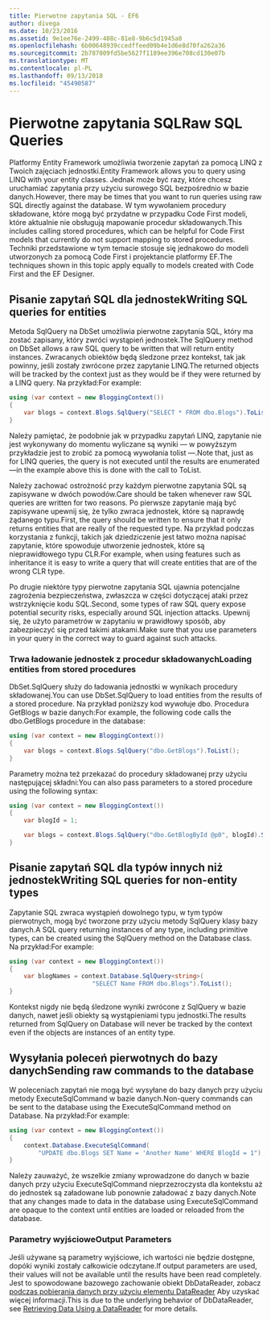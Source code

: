 ```yaml
---
title: Pierwotne zapytania SQL - EF6
author: divega
ms.date: 10/23/2016
ms.assetid: 9e1ee76e-2499-408c-81e8-9b6c5d1945a0
ms.openlocfilehash: 6b00648939ccedffeed09b4e1d6e8d70fa262a36
ms.sourcegitcommit: 2b787009fd5be5627f1189ee396e708cd130e07b
ms.translationtype: MT
ms.contentlocale: pl-PL
ms.lasthandoff: 09/13/2018
ms.locfileid: "45490587"
---
```

# <a name="raw-sql-queries"></a><span data-ttu-id="235d3-102">Pierwotne zapytania SQL</span><span class="sxs-lookup"><span data-stu-id="235d3-102">Raw SQL Queries</span></span>
<span data-ttu-id="235d3-103">Platformy Entity Framework umożliwia tworzenie zapytań za pomocą LINQ z Twoich zajęciach jednostki.</span><span class="sxs-lookup"><span data-stu-id="235d3-103">Entity Framework allows you to query using LINQ with your entity classes.</span></span> <span data-ttu-id="235d3-104">Jednak może być razy, które chcesz uruchamiać zapytania przy użyciu surowego SQL bezpośrednio w bazie danych.</span><span class="sxs-lookup"><span data-stu-id="235d3-104">However, there may be times that you want to run queries using raw SQL directly against the database.</span></span> <span data-ttu-id="235d3-105">W tym wywołaniem procedury składowane, które mogą być przydatne w przypadku Code First modeli, które aktualnie nie obsługują mapowanie procedur składowanych.</span><span class="sxs-lookup"><span data-stu-id="235d3-105">This includes calling stored procedures, which can be helpful for Code First models that currently do not support mapping to stored procedures.</span></span> <span data-ttu-id="235d3-106">Techniki przedstawione w tym temacie stosuje się jednakowo do modeli utworzonych za pomocą Code First i projektancie platformy EF.</span><span class="sxs-lookup"><span data-stu-id="235d3-106">The techniques shown in this topic apply equally to models created with Code First and the EF Designer.</span></span>  

## <a name="writing-sql-queries-for-entities"></a><span data-ttu-id="235d3-107">Pisanie zapytań SQL dla jednostek</span><span class="sxs-lookup"><span data-stu-id="235d3-107">Writing SQL queries for entities</span></span>  

<span data-ttu-id="235d3-108">Metoda SqlQuery na DbSet umożliwia pierwotne zapytania SQL, który ma zostać zapisany, który zwróci wystąpień jednostek.</span><span class="sxs-lookup"><span data-stu-id="235d3-108">The SqlQuery method on DbSet allows a raw SQL query to be written that will return entity instances.</span></span> <span data-ttu-id="235d3-109">Zwracanych obiektów będą śledzone przez kontekst, tak jak powinny, jeśli zostały zwrócone przez zapytanie LINQ.</span><span class="sxs-lookup"><span data-stu-id="235d3-109">The returned objects will be tracked by the context just as they would be if they were returned by a LINQ query.</span></span> <span data-ttu-id="235d3-110">Na przykład:</span><span class="sxs-lookup"><span data-stu-id="235d3-110">For example:</span></span>  

``` csharp  
using (var context = new BloggingContext())
{
    var blogs = context.Blogs.SqlQuery("SELECT * FROM dbo.Blogs").ToList();
}
```  

<span data-ttu-id="235d3-111">Należy pamiętać, że podobnie jak w przypadku zapytań LINQ, zapytanie nie jest wykonywany do momentu wyliczane są wyniki — w powyższym przykładzie jest to zrobić za pomocą wywołania tolist —.</span><span class="sxs-lookup"><span data-stu-id="235d3-111">Note that, just as for LINQ queries, the query is not executed until the results are enumerated—in the example above this is done with the call to ToList.</span></span>  

<span data-ttu-id="235d3-112">Należy zachować ostrożność przy każdym pierwotne zapytania SQL są zapisywane w dwóch powodów.</span><span class="sxs-lookup"><span data-stu-id="235d3-112">Care should be taken whenever raw SQL queries are written for two reasons.</span></span> <span data-ttu-id="235d3-113">Po pierwsze zapytanie mają być zapisywane upewnij się, że tylko zwraca jednostek, które są naprawdę żądanego typu.</span><span class="sxs-lookup"><span data-stu-id="235d3-113">First, the query should be written to ensure that it only returns entities that are really of the requested type.</span></span> <span data-ttu-id="235d3-114">Na przykład podczas korzystania z funkcji, takich jak dziedziczenie jest łatwo można napisać zapytanie, które spowoduje utworzenie jednostek, które są nieprawidłowego typu CLR.</span><span class="sxs-lookup"><span data-stu-id="235d3-114">For example, when using features such as inheritance it is easy to write a query that will create entities that are of the wrong CLR type.</span></span>  

<span data-ttu-id="235d3-115">Po drugie niektóre typy pierwotne zapytania SQL ujawnia potencjalne zagrożenia bezpieczeństwa, zwłaszcza w części dotyczącej ataki przez wstrzyknięcie kodu SQL.</span><span class="sxs-lookup"><span data-stu-id="235d3-115">Second, some types of raw SQL query expose potential security risks, especially around SQL injection attacks.</span></span> <span data-ttu-id="235d3-116">Upewnij się, że użyto parametrów w zapytaniu w prawidłowy sposób, aby zabezpieczyć się przed takimi atakami.</span><span class="sxs-lookup"><span data-stu-id="235d3-116">Make sure that you use parameters in your query in the correct way to guard against such attacks.</span></span>  

### <a name="loading-entities-from-stored-procedures"></a><span data-ttu-id="235d3-117">Trwa ładowanie jednostek z procedur składowanych</span><span class="sxs-lookup"><span data-stu-id="235d3-117">Loading entities from stored procedures</span></span>  

<span data-ttu-id="235d3-118">DbSet.SqlQuery służy do ładowania jednostki w wynikach procedury składowanej.</span><span class="sxs-lookup"><span data-stu-id="235d3-118">You can use DbSet.SqlQuery to load entities from the results of a stored procedure.</span></span> <span data-ttu-id="235d3-119">Na przykład poniższy kod wywołuje dbo. Procedura GetBlogs w bazie danych:</span><span class="sxs-lookup"><span data-stu-id="235d3-119">For example, the following code calls the dbo.GetBlogs procedure in the database:</span></span>  

``` csharp
using (var context = new BloggingContext())
{
    var blogs = context.Blogs.SqlQuery("dbo.GetBlogs").ToList();
}
```  

<span data-ttu-id="235d3-120">Parametry można też przekazać do procedury składowanej przy użyciu następującej składni:</span><span class="sxs-lookup"><span data-stu-id="235d3-120">You can also pass parameters to a stored procedure using the following syntax:</span></span>  

``` csharp
using (var context = new BloggingContext())
{
    var blogId = 1;

    var blogs = context.Blogs.SqlQuery("dbo.GetBlogById @p0", blogId).Single();
}
```  

## <a name="writing-sql-queries-for-non-entity-types"></a><span data-ttu-id="235d3-121">Pisanie zapytań SQL dla typów innych niż jednostek</span><span class="sxs-lookup"><span data-stu-id="235d3-121">Writing SQL queries for non-entity types</span></span>  

<span data-ttu-id="235d3-122">Zapytanie SQL zwraca wystąpień dowolnego typu, w tym typów pierwotnych, mogą być tworzone przy użyciu metody SqlQuery klasy bazy danych.</span><span class="sxs-lookup"><span data-stu-id="235d3-122">A SQL query returning instances of any type, including primitive types, can be created using the SqlQuery method on the Database class.</span></span> <span data-ttu-id="235d3-123">Na przykład:</span><span class="sxs-lookup"><span data-stu-id="235d3-123">For example:</span></span>  

``` csharp
using (var context = new BloggingContext())
{
    var blogNames = context.Database.SqlQuery<string>(
                       "SELECT Name FROM dbo.Blogs").ToList();
}
```  

<span data-ttu-id="235d3-124">Kontekst nigdy nie będą śledzone wyniki zwrócone z SqlQuery w bazie danych, nawet jeśli obiekty są wystąpieniami typu jednostki.</span><span class="sxs-lookup"><span data-stu-id="235d3-124">The results returned from SqlQuery on Database will never be tracked by the context even if the objects are instances of an entity type.</span></span>  

## <a name="sending-raw-commands-to-the-database"></a><span data-ttu-id="235d3-125">Wysyłania poleceń pierwotnych do bazy danych</span><span class="sxs-lookup"><span data-stu-id="235d3-125">Sending raw commands to the database</span></span>  

<span data-ttu-id="235d3-126">W poleceniach zapytań nie mogą być wysyłane do bazy danych przy użyciu metody ExecuteSqlCommand w bazie danych.</span><span class="sxs-lookup"><span data-stu-id="235d3-126">Non-query commands can be sent to the database using the ExecuteSqlCommand method on Database.</span></span> <span data-ttu-id="235d3-127">Na przykład:</span><span class="sxs-lookup"><span data-stu-id="235d3-127">For example:</span></span>  

``` csharp
using (var context = new BloggingContext())
{
    context.Database.ExecuteSqlCommand(
        "UPDATE dbo.Blogs SET Name = 'Another Name' WHERE BlogId = 1");
}
```  

<span data-ttu-id="235d3-128">Należy zauważyć, że wszelkie zmiany wprowadzone do danych w bazie danych przy użyciu ExecuteSqlCommand nieprzezroczysta dla kontekstu aż do jednostek są załadowane lub ponownie załadować z bazy danych.</span><span class="sxs-lookup"><span data-stu-id="235d3-128">Note that any changes made to data in the database using ExecuteSqlCommand are opaque to the context until entities are loaded or reloaded from the database.</span></span>  

### <a name="output-parameters"></a><span data-ttu-id="235d3-129">Parametry wyjściowe</span><span class="sxs-lookup"><span data-stu-id="235d3-129">Output Parameters</span></span>  

<span data-ttu-id="235d3-130">Jeśli używane są parametry wyjściowe, ich wartości nie będzie dostępne, dopóki wyniki zostały całkowicie odczytane.</span><span class="sxs-lookup"><span data-stu-id="235d3-130">If output parameters are used, their values will not be available until the results have been read completely.</span></span> <span data-ttu-id="235d3-131">Jest to spowodowane bazowego zachowanie obiekt DbDataReader, zobacz [podczas pobierania danych przy użyciu elementu DataReader](http://go.microsoft.com/fwlink/?LinkID=398589) Aby uzyskać więcej informacji.</span><span class="sxs-lookup"><span data-stu-id="235d3-131">This is due to the underlying behavior of DbDataReader, see [Retrieving Data Using a DataReader](http://go.microsoft.com/fwlink/?LinkID=398589) for more details.</span></span>  
